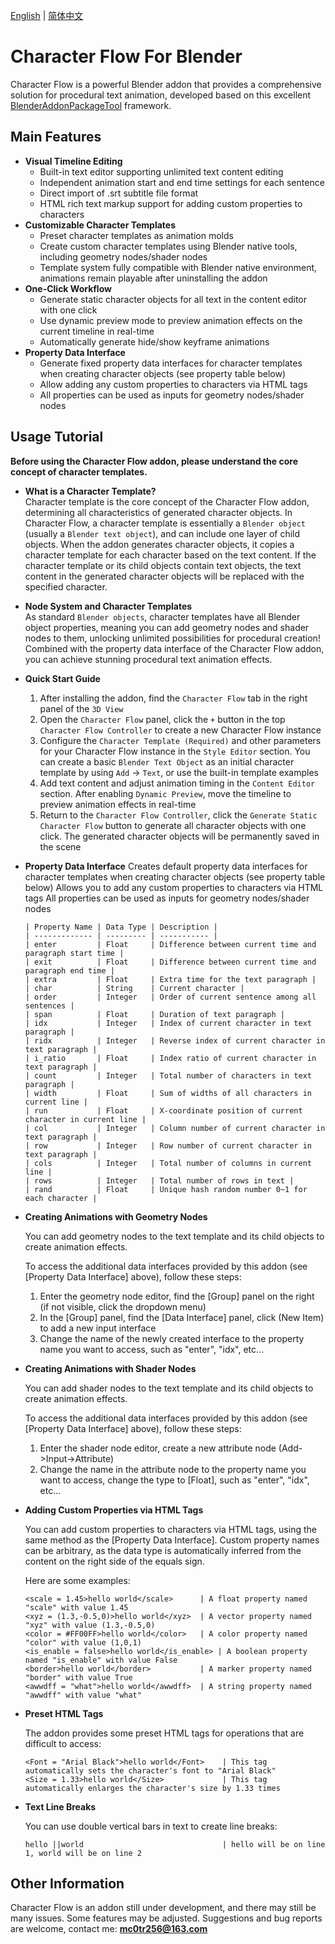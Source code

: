 [English](./README.md) | [简体中文](./README_zh-CN.md)

# Character Flow For Blender

Character Flow is a powerful Blender addon that provides a comprehensive solution for procedural text animation, developed based on this excellent [BlenderAddonPackageTool](https://github.com/xzhuah/BlenderAddonPackageTool) framework.

## Main Features
- **Visual Timeline Editing**
  - Built-in text editor supporting unlimited text content editing
  - Independent animation start and end time settings for each sentence
  - Direct import of .srt subtitle file format
  - HTML rich text markup support for adding custom properties to characters
- **Customizable Character Templates**
  - Preset character templates as animation molds
  - Create custom character templates using Blender native tools, including geometry nodes/shader nodes
  - Template system fully compatible with Blender native environment, animations remain playable after uninstalling the addon
- **One-Click Workflow**
  - Generate static character objects for all text in the content editor with one click
  - Use dynamic preview mode to preview animation effects on the current timeline in real-time
  - Automatically generate hide/show keyframe animations
- **Property Data Interface**
  - Generate fixed property data interfaces for character templates when creating character objects (see property table below)
  - Allow adding any custom properties to characters via HTML tags
  - All properties can be used as inputs for geometry nodes/shader nodes

## Usage Tutorial

**Before using the Character Flow addon, please understand the core concept of character templates.**

- **What is a Character Template?**  
  Character template is the core concept of the Character Flow addon, determining all characteristics of generated character objects. In Character Flow, a character template is essentially a `Blender object` (usually a `Blender text object`), and can include one layer of child objects. When the addon generates character objects, it copies a character template for each character based on the text content. If the character template or its child objects contain text objects, the text content in the generated character objects will be replaced with the specified character.

- **Node System and Character Templates**  
  As standard `Blender objects`, character templates have all Blender object properties, meaning you can add geometry nodes and shader nodes to them, unlocking unlimited possibilities for procedural creation! Combined with the property data interface of the Character Flow addon, you can achieve stunning procedural text animation effects.

- **Quick Start Guide**
  1. After installing the addon, find the `Character Flow` tab in the right panel of the `3D View`
  2. Open the `Character Flow` panel, click the `+` button in the top `Character Flow Controller` to create a new Character Flow instance
  3. Configure the `Character Template (Required)` and other parameters for your Character Flow instance in the `Style Editor` section. You can create a basic `Blender Text Object` as an initial character template by using `Add` -> `Text`, or use the built-in template examples
  4. Add text content and adjust animation timing in the `Content Editor` section. After enabling `Dynamic Preview`, move the timeline to preview animation effects in real-time
  5. Return to the `Character Flow Controller`, click the `Generate Static Character Flow` button to generate all character objects with one click. The generated character objects will be permanently saved in the scene

- **Property Data Interface**
  Creates default property data interfaces for character templates when creating character objects (see property table below)
  Allows you to add any custom properties to characters via HTML tags
  All properties can be used as inputs for geometry nodes/shader nodes
  
  ```
  | Property Name | Data Type | Description |
  | ------------- | --------- | ----------- |
  | enter         | Float     | Difference between current time and paragraph start time |
  | exit          | Float     | Difference between current time and paragraph end time |
  | extra         | Float     | Extra time for the text paragraph |
  | char          | String    | Current character |
  | order         | Integer   | Order of current sentence among all sentences |
  | span          | Float     | Duration of text paragraph |
  | idx           | Integer   | Index of current character in text paragraph |
  | ridx          | Integer   | Reverse index of current character in text paragraph |
  | i_ratio       | Float     | Index ratio of current character in text paragraph |
  | count         | Integer   | Total number of characters in text paragraph |
  | width         | Float     | Sum of widths of all characters in current line |
  | run           | Float     | X-coordinate position of current character in current line |
  | col           | Integer   | Column number of current character in text paragraph |
  | row           | Integer   | Row number of current character in text paragraph |
  | cols          | Integer   | Total number of columns in current line |
  | rows          | Integer   | Total number of rows in text |
  | rand          | Float     | Unique hash random number 0~1 for each character |
  ```

- **Creating Animations with Geometry Nodes**

  You can add geometry nodes to the text template and its child objects to create animation effects.

  To access the additional data interfaces provided by this addon (see [Property Data Interface] above), follow these steps:

  1. Enter the geometry node editor, find the [Group] panel on the right (if not visible, click the dropdown menu)
  2. In the [Group] panel, find the [Data Interface] panel, click (New Item) to add a new input interface
  3. Change the name of the newly created interface to the property name you want to access, such as "enter", "idx", etc...

- **Creating Animations with Shader Nodes**

  You can add shader nodes to the text template and its child objects to create animation effects.

  To access the additional data interfaces provided by this addon (see [Property Data Interface] above), follow these steps:

  1. Enter the shader node editor, create a new attribute node (Add->Input->Attribute)
  2. Change the name in the attribute node to the property name you want to access, change the type to [Float], such as "enter", "idx", etc...

- **Adding Custom Properties via HTML Tags**

  You can add custom properties to characters via HTML tags, using the same method as the [Property Data Interface]. Custom property names can be arbitrary, as the data type is automatically inferred from the content on the right side of the equals sign.

  Here are some examples:
  
  ```
  <scale = 1.45>hello world</scale>      | A float property named "scale" with value 1.45
  <xyz = (1.3,-0.5,0)>hello world</xyz>  | A vector property named "xyz" with value (1.3,-0.5,0)
  <color = #FF00FF>hello world</color>   | A color property named "color" with value (1,0,1)
  <is_enable = false>hello world</is_enable> | A boolean property named "is_enable" with value False
  <border>hello world</border>           | A marker property named "border" with value True
  <awwdff = "what">hello world</awwdff>  | A string property named "awwdff" with value "what"
  ```
- **Preset HTML Tags**

  The addon provides some preset HTML tags for operations that are difficult to access:
  
  ```
  <Font = "Arial Black">hello world</Font>    | This tag automatically sets the character's font to "Arial Black"
  <Size = 1.33>hello world</Size>             | This tag automatically enlarges the character's size by 1.33 times
  ```

- **Text Line Breaks**

  You can use double vertical bars in text to create line breaks:
  
  ```
  hello ||world                               | hello will be on line 1, world will be on line 2
  ```
## Other Information
  Character Flow is an addon still under development, and there may still be many issues. Some features may be adjusted. Suggestions and bug reports are welcome, contact me: **mc0tr256@163.com**


